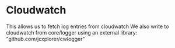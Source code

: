 # Cloudwatch

This allows us to fetch log entries from cloudwatch
We also write to cloudwatch from core/logger using an external library: "github.com/jcxplorer/cwlogger"